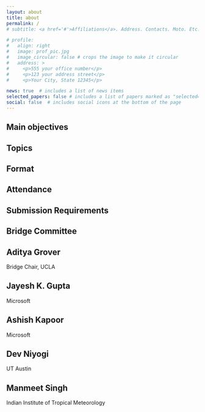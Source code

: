 ```yaml
---
layout: about
title: about
permalink: /
# subtitle: <a href='#'>Affiliations</a>. Address. Contacts. Moto. Etc.

# profile:
#   align: right
#   image: prof_pic.jpg
#   image_circular: false # crops the image to make it circular
#   address: >
#     <p>555 your office number</p>
#     <p>123 your address street</p>
#     <p>Your City, State 12345</p>

news: true  # includes a list of news items
selected_papers: false # includes a list of papers marked as "selected={true}"
social: false  # includes social icons at the bottom of the page
---
```


<!-- Write your biography here. Tell the world about yourself. Link to your favorite [subreddit](http://reddit.com). You can put a picture in, too. The code is already in, just name your picture `prof_pic.jpg` and put it in the `img/` folder.

Put your address / P.O. box / other info right below your picture. You can also disable any these elements by editing `profile` property of the YAML header of your `_pages/about.md`. Edit `_bibliography/papers.bib` and Jekyll will render your [publications page](/al-folio/publications/) automatically.

Link to your social media connections, too. This theme is set up to use [Font Awesome icons](http://fortawesome.github.io/Font-Awesome/) and [Academicons](https://jpswalsh.github.io/academicons/), like the ones below. Add your Facebook, Twitter, LinkedIn, Google Scholar, or just disable all of them. -->

## Main objectives

## Topics

## Format

## Attendance

## Submission Requirements

## Bridge Committee

<!-- {% if page.horizontal -%}
<div class="container">
  <div class="row row-cols-2">
  {%- for project in sorted_projects -%}
    {% include projects_horizontal.html %}
  {%- endfor %}
  </div>
</div>
{%- else -%}
<div class="grid">
  {%- for project in sorted_projects -%}
    {% include projects.html %}
  {%- endfor %}
</div>
{%- endif -%} -->
<div class="grid">
<div class="grid-sizer"></div>
<div class="grid-item">
  <div class="card-body">
      <h2 class="card-title">Aditya Grover</h2>
      <p class="card-text">Bridge Chair, UCLA</p>
  </div>
</div>
<div class="grid-sizer"></div>
<div class="grid-item">
  <div class="card-body">
      <h2 class="card-title">Jayesh K. Gupta</h2>
      <p class="card-text">Microsoft</p>
  </div>
</div>
<div class="grid-sizer"></div>
<div class="grid-item">
  <div class="card-body">
      <h2 class="card-title">Ashish Kapoor</h2>
      <p class="card-text">Microsoft</p>
  </div>
</div>
<div class="grid-sizer"></div>
<div class="grid-item">
  <div class="card-body">
      <h2 class="card-title">Dev Niyogi</h2>
      <p class="card-text">UT Austin</p>
  </div>
</div> 
<div class="grid-sizer"></div>
<div class="grid-item">
  <div class="card-body">
      <h2 class="card-title">Manmeet Singh</h2>
      <p class="card-text">Indian Institute of Tropical Meteorology</p>
  </div>
</div> 
          
</div>